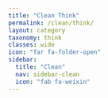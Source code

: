 ```yaml
---
title: "Clean Think"
permalink: /clean/think/
layout: category
taxonomy: think
classes: wide
icon: "far fa-folder-open"
sidebar:
  title: "Clean"
  nav: sidebar-clean
  icon: "fab fa-weixin"
---
```

